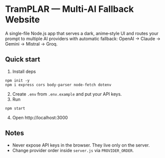# TramPLAR — Multi‑AI Fallback Website

A single-file Node.js app that serves a dark, anime‑style UI and routes your prompt to multiple AI providers with automatic fallback: OpenAI → Claude → Gemini → Mistral → Groq.

## Quick start
1) Install deps
```
npm init -y
npm i express cors body-parser node-fetch dotenv
```
2) Create `.env` from `.env.example` and put your API keys.
3) Run
```
npm start
```
4) Open http://localhost:3000

## Notes
- Never expose API keys in the browser. They live only on the server.
- Change provider order inside `server.js` via `PROVIDER_ORDER`.
